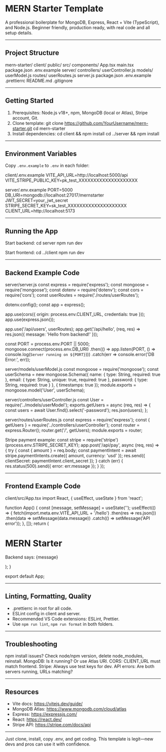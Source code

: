 # MERN Starter Template

A professional boilerplate for MongoDB, Express, React + Vite (TypeScript), and Node.js. Beginner friendly, production ready, with real code and all setup details.

---

## Project Structure

mern-starter/
  client/
    public/
    src/
      components/
      App.tsx
      main.tsx
    package.json
    .env.example
  server/
    controllers/
      userController.js
    models/
      userModel.js
    routes/
      userRoutes.js
    server.js
    package.json
    .env.example
  .prettierrc
  README.md
  .gitignore

---

## Getting Started

1. Prerequisites: Node.js v18+, npm, MongoDB (local or Atlas), Stripe account, Git.
2. Clone template:
   git clone https://github.com/YourUsername/mern-starter.git
   cd mern-starter
3. Install dependencies:
   cd client && npm install
   cd ../server && npm install

---

## Environment Variables

Copy `.env.example` to `.env` in each folder:

client/.env.example
VITE_API_URL=http://localhost:5000/api
VITE_STRIPE_PUBLIC_KEY=pk_test_XXXXXXXXXXXXXXXXXXXX

server/.env.example
PORT=5000
DB_URI=mongodb://localhost:27017/mernstarter
JWT_SECRET=your_jwt_secret
STRIPE_SECRET_KEY=sk_test_XXXXXXXXXXXXXXXXXXXX
CLIENT_URL=http://localhost:5173

---

## Running the App

Start backend:
cd server
npm run dev

Start frontend:
cd ../client
npm run dev

---

## Backend Example Code

server/server.js
const express = require('express');
const mongoose = require('mongoose');
const dotenv = require('dotenv');
const cors = require('cors');
const userRoutes = require('./routes/userRoutes');

dotenv.config();
const app = express();

app.use(cors({ origin: process.env.CLIENT_URL, credentials: true }));
app.use(express.json());

app.use('/api/users', userRoutes);
app.get('/api/hello', (req, res) => res.json({ message: 'Hello from backend!' }));

const PORT = process.env.PORT || 5000;
mongoose.connect(process.env.DB_URI)
  .then(() => app.listen(PORT, () => console.log(`Server running on ${PORT}`)))
  .catch(err => console.error('DB Error:', err));

server/models/userModel.js
const mongoose = require('mongoose');
const userSchema = new mongoose.Schema({
  name: { type: String, required: true },
  email: { type: String, unique: true, required: true },
  password: { type: String, required: true }
}, { timestamps: true });
module.exports = mongoose.model('User', userSchema);

server/controllers/userController.js
const User = require('../models/userModel');
exports.getUsers = async (req, res) => {
  const users = await User.find().select('-password');
  res.json(users);
};

server/routes/userRoutes.js
const express = require('express');
const { getUsers } = require('../controllers/userController');
const router = express.Router();
router.get('/', getUsers);
module.exports = router;

Stripe payment example:
const stripe = require('stripe')(process.env.STRIPE_SECRET_KEY);
app.post('/api/pay', async (req, res) => {
  try {
    const { amount } = req.body;
    const paymentIntent = await stripe.paymentIntents.create({
      amount,
      currency: 'usd'
    });
    res.send({ clientSecret: paymentIntent.client_secret });
  } catch (err) {
    res.status(500).send({ error: err.message });
  }
});

---

## Frontend Example Code

client/src/App.tsx
import React, { useEffect, useState } from 'react';

function App() {
  const [message, setMessage] = useState('');
  useEffect(() => {
    fetch(import.meta.env.VITE_API_URL + '/hello')
      .then(res => res.json())
      .then(data => setMessage(data.message))
      .catch(() => setMessage('API error'));
  }, []);
  return (
    <div>
      <h1>MERN Starter</h1>
      <p>Backend says: {message}</p>
    </div>
  );
}

export default App;

---

## Linting, Formatting, Quality

- .prettierrc in root for all code.
- ESLint config in client and server.
- Recommended VS Code extensions: ESLint, Prettier.
- Use `npm run lint`, `npm run format` in both folders.

---

## Troubleshooting

npm install issues? Check node/npm version, delete node_modules, reinstall.
MongoDB: Is it running? Or use Atlas URI.
CORS: CLIENT_URL must match frontend.
Stripe: Always use test keys for dev.
API errors: Are both servers running, URLs matching?

---

## Resources

- Vite docs: https://vitejs.dev/guide/
- MongoDB Atlas: https://www.mongodb.com/cloud/atlas
- Express: https://expressjs.com/
- React: https://react.dev/
- Stripe API: https://stripe.com/docs/api

---

Just clone, install, copy .env, and get coding. This template is legit—new devs and pros can use it with confidence.

